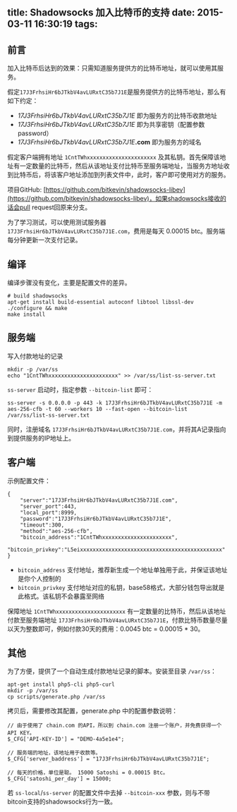 title: Shadowsocks 加入比特币的支持
date: 2015-03-11 16:30:19
tags:
---

## 前言

加入比特币后达到的效果：只需知道服务提供方的比特币地址，就可以使用其服务。


假定`17J3FrhsiHr6bJTkbV4avLURxtC35b7J1E`是服务提供方的比特币地址，那么有如下约定：

* _17J3FrhsiHr6bJTkbV4avLURxtC35b7J1E_ 即为服务方的比特币收款地址
* _17J3FrhsiHr6bJTkbV4avLURxtC35b7J1E_ 即为共享密钥（配置参数password）
* _17J3FrhsiHr6bJTkbV4avLURxtC35b7J1E_**.com** 即为服务方的域名

假定客户端拥有地址 `1CntTWhxxxxxxxxxxxxxxxxxxxxxx` 及其私钥。首先保障该地址有一定数量的比特币，然后从该地址支付比特币至服务端地址，当服务方地址收到比特币后，将该客户地址添加到列表文件中，此时，客户即可使用对方的服务。

项目GitHub: [https://github.com/bitkevin/shadowsocks-libev](https://github.com/bitkevin/shadowsocks-libev)，如果shadowsocks接收的话会pull request回原来分支。

为了学习测试，可以使用测试服务器 `17J3FrhsiHr6bJTkbV4avLURxtC35b7J1E.com`，费用是每天 0.00015 btc。服务端每分钟更新一次支付记录。

## 编译

编译步骤没有变化，主要是配置文件的差异。

```
# build shadowsocks
apt-get install build-essential autoconf libtool libssl-dev
./configure && make
make install
```

## 服务端

写入付款地址的记录

```
mkdir -p /var/ss
echo "1CntTWhxxxxxxxxxxxxxxxxxxxxxx" >> /var/ss/list-ss-server.txt
```

`ss-server` 启动时，指定参数 `--bitcoin-list` 即可：

```
ss-server -s 0.0.0.0 -p 443 -k 17J3FrhsiHr6bJTkbV4avLURxtC35b7J1E -m aes-256-cfb -t 60 --workers 10 --fast-open --bitcoin-list /var/ss/list-ss-server.txt
```

同时，注册域名 `17J3FrhsiHr6bJTkbV4avLURxtC35b7J1E.com`，并将其A记录指向到提供服务的IP地址上。


## 客户端

示例配置文件：

```
{
    "server":"17J3FrhsiHr6bJTkbV4avLURxtC35b7J1E.com",
    "server_port":443,
    "local_port":8999,
    "password":"17J3FrhsiHr6bJTkbV4avLURxtC35b7J1E",
    "timeout":300,
    "method":"aes-256-cfb",
    "bitcoin_address":"1CntTWhxxxxxxxxxxxxxxxxxxxxxx",
    "bitcoin_privkey":"L5eixxxxxxxxxxxxxxxxxxxxxxxxxxxxxxxxxxxxxxxxxxxxx"
}
```

* `bitcoin_address` 支付地址，推荐新生成一个地址单独用于此，并保证该地址是你个人控制的
* `bitcoin_privkey` 支付地址对应的私钥，base58格式，大部分钱包导出就是此格式。该私钥不会暴露至网络

保障地址 `1CntTWhxxxxxxxxxxxxxxxxxxxxxx` 有一定数量的比特币，然后从该地址付款至服务端地址 `17J3FrhsiHr6bJTkbV4avLURxtC35b7J1E`，付款比特币数量尽量以天为整数即可，例如付款30天的费用：0.0045 btc = 0.00015 * 30。

## 其他

为了方便，提供了一个自动生成付款地址记录的脚本。安装至目录 `/var/ss`：

```
apt-get install php5-cli php5-curl
mkdir -p /var/ss
cp scripts/generate.php /var/ss
```

拷贝后，需要修改其配置，generate.php 中的配置参数说明：

```
// 由于使用了 chain.com 的API，所以到 chain.com 注册一个账户，并免费获得一个API KEY。
$_CFG['API-KEY-ID'] = "DEMO-4a5e1e4";

// 服务端的地址，该地址用于收款等。
$_CFG['server_baddress'] = "17J3FrhsiHr6bJTkbV4avLURxtC35b7J1E";

// 每天的价格，单位是聪。 15000 Satoshi = 0.00015 Btc。
$_CFG['satoshi_per_day'] = 15000;
```

若 `ss-local`/`ss-server` 的配置文件中去掉 `--bitcoin-xxx` 参数，则与不带bitcoin支持的shadowsocks行为一致。

